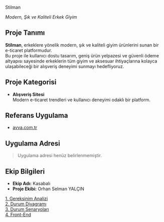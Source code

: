  Stilman


*Modern, Şık ve Kaliteli Erkek Giyim*



## Proje Tanımı

**Stilman**, erkeklere yönelik modern, şık ve kaliteli giyim ürünlerini sunan bir e-ticaret platformudur.  
Bu proje ile kullanıcı dostu tasarım, geniş ürün yelpazesi ve güvenli ödeme altyapısı sayesinde erkeklerin tüm giyim ve aksesuar ihtiyaçlarına kolayca ulaşabileceği bir alışveriş deneyimi sunmayı hedefliyoruz.



## Proje Kategorisi

- **Alışveriş Sitesi**  
  Modern e-ticaret trendleri ve kullanıcı deneyimi odaklı bir platform.


## Referans Uygulama

- [avva.com.tr](https://avva.com.tr)


## Uygulama Adresi

> Uygulama adresi henüz belirlenmemiştir.



## Ekip Bilgileri

- **Ekip Adı:** Kasabalı
- **Proje Ekibi:** Orhan Selman YALÇIN

[1. Gereksinim Analizi](Gereksinimler.md)  
[2. Durum Diyagramı](StilmanDiyagram.svg)  
[3. Durum Senaryoları](DurumSenaryoları1.md)  
[4. Front-End](Front-End.md)  
